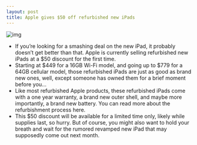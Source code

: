 ```yaml
---
layout: post
title: Apple gives $50 off refurbished new iPads
---
```

![img](http://media.idownloadblog.com/wp-content/uploads/2012/03/new-ipad-performance.jpg)
* If you’re looking for a smashing deal on the new iPad, it probably doesn’t get better than that. Apple is currently selling refurbished new iPads at a $50 discount for the first time.
* Starting at $449 for a 16GB Wi-Fi model, and going up to $779 for a 64GB cellular model, those refurbished iPads are just as good as brand new ones, well, except someone has owned them for a brief moment before you…
* Like most refurbished Apple products, these refurbished iPads come with a one year warranty, a brand new outer shell, and maybe more importantly, a brand new battery. You can read more about the refurbishment process here.
* This $50 discount will be available for a limited time only, likely while supplies last, so hurry. But of course, you might also want to hold your breath and wait for the rumored revamped new iPad that may supposedly come out next month.

